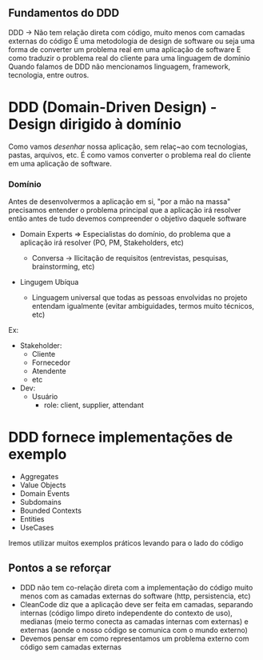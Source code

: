 ## Fundamentos do DDD

DDD -> Não tem relação direta com código, muito menos com camadas externas do código
É uma metodologia de design de software ou seja uma forma de converter um problema real em uma aplicação de software
E como traduzir o problema real do cliente para uma linguagem de domínio 
Quando falamos de DDD não mencionamos linguagem, framework, tecnologia, entre outros.

# DDD (Domain-Driven Design) - Design dirigido à domínio

Como vamos *desenhar* nossa aplicação, sem relaç~ao com tecnologias, pastas, arquivos, etc.
É como vamos converter o problema real do cliente em uma aplicação de software.

### Domínio

Antes de desenvolvermos a aplicação em si, "por a mão na massa" precisamos entender o problema principal que a aplicação irá resolver
então antes de tudo devemos compreender o objetivo daquele software

- Domain Experts => Especialistas do domínio, do problema que a aplicação irá resolver (PO, PM, Stakeholders, etc)
    - Conversa -> Ilicitação de requisitos (entrevistas, pesquisas, brainstorming, etc)

- Lingugem Ubíqua
    - Linguagem universal que todas as pessoas envolvidas no projeto entendam igualmente (evitar ambiguidades, termos muito técnicos, etc)

Ex:
- Stakeholder: 
    - Cliente
    - Fornecedor
    - Atendente
    - etc
- Dev:
    - Usuário
        - role: client, supplier, attendant

# DDD fornece implementações de exemplo

- Aggregates
- Value Objects
- Domain Events
- Subdomains
- Bounded Contexts
- Entities
- UseCases

Iremos utilizar muitos exemplos práticos levando para o lado do código

## Pontos a se reforçar

- DDD não tem co-relação direta com a implementação do código muito menos com as camadas externas do software (http, persistencia, etc)
- CleanCode diz que a aplicação deve ser feita em camadas, separando internas (código limpo direto independente do contexto de uso), 
    medianas (meio termo conecta as camadas internas com externas) e externas (aonde o nosso código se comunica com o mundo externo)
- Devemos pensar em como representamos um problema externo com código sem camadas externas